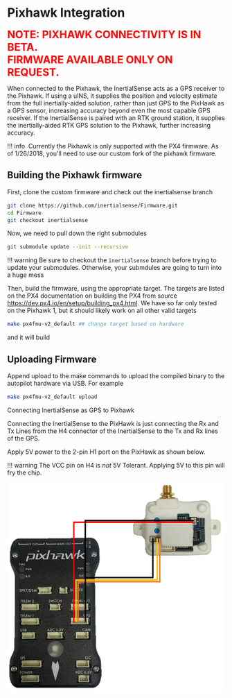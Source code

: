 # Pixhawk Integration

<font color="red" size="5"><b>NOTE: PIXHAWK CONNECTIVITY IS IN BETA.<br> FIRMWARE AVAILABLE ONLY ON REQUEST.</b></font>

When connected to the Pixhawk, the InertialSense acts as a GPS receiver to the Pixhawk. If using a uINS, it supplies the position and velocity estimate from the full inertially-aided solution, rather than just GPS to the PixHawk as a GPS sensor, increasing accuracy beyond even the most capable GPS receiver. If the InertialSense is paired with an RTK ground station, it supplies the inertially-aided RTK GPS solution to the Pixhawk, further increasing accuracy.

!!! info
​    Currently the Pixhawk is only supported with the PX4 firmware. As of 1/26/2018, you'll need to use our custom fork of the pixhawk firmware.

## Building the Pixhawk firmware

First, clone the custom firmware and check out the inertialsense branch

```bash
git clone https://github.com/inertialsense/Firmware.git
cd Firmware
git checkout inertialsense
```

Now, we need to pull down the right submodules

```bash
git submodule update --init --recursive
```

!!! warning
    Be sure to checkout the `inertialsense` branch before trying to update your submodules.  Otherwise, your submdules are going to turn into a huge mess

Then, build the firmware, using the appropriate target. The targets are listed on the PX4 documentation on building the PX4 from source https://dev.px4.io/en/setup/building_px4.html. We have so far only tested on the Pixhawk 1, but it should likely work on all other valid targets

```bash
make px4fmu-v2_default ## change target based on hardware
```

and it will build

## Uploading Firmware

Append upload to the make commands to upload the compiled binary to the autopilot hardware via USB. For example

```bash
make px4fmu-v2_default upload
```

Connecting InertialSense as GPS to Pixhawk

Connecting the InertialSense to the PixHawk is just connecting the Rx and Tx Lines from the H4 connector of the InertialSense to the Tx and Rx lines of the GPS.

Apply 5V power to the 2-pin H1 port on the PixHawk as shown below.

!!! warning
    The VCC pin on H4 is _not_ 5V Tolerant. Applying 5V to this pin will fry the chip.

![pixhawk_inertialsense_wiring](images/Pixhawk_IS_wiring.PNG)